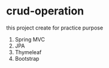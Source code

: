 # crud-operation
this project create for practice purpose

1. Spring MVC
2. JPA
3. Thymeleaf
4. Bootstrap

